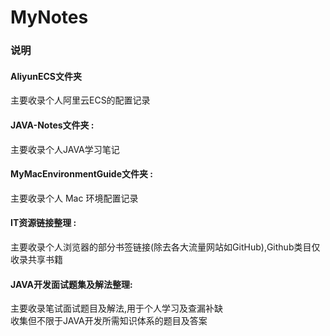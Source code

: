 # MyNotes
### 说明
#### AliyunECS文件夹
主要收录个人阿里云ECS的配置记录

#### JAVA-Notes文件夹 :
主要收录个人JAVA学习笔记

#### MyMacEnvironmentGuide文件夹 : 
主要收录个人 Mac 环境配置记录

#### IT资源链接整理 : 
主要收录个人浏览器的部分书签链接(除去各大流量网站如GitHub),Github类目仅收录共享书籍

#### JAVA开发面试题集及解法整理:
主要收录笔试面试题目及解法,用于个人学习及查漏补缺</br>
收集但不限于JAVA开发所需知识体系的题目及答案

